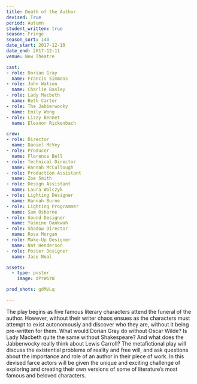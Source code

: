 ```yaml
---
title: Death of the Author
devised: True
period: Autumn
student_written: true
season: Fringe
season_sort: 140
date_start: 2017-12-10
date_end: 2017-12-11
venue: New Theatre

cast:
- role: Dorian Gray
  name: Francis Simmons
- role: John Watson
  name: Charlie Basley
- role: Lady Macbeth
  name: Beth Carter
- role: The Jabberwocky
  name: Emily Wong
- role: Lizzy Bennet
  name: Eleanor Rickenbach

crew:
- role: Director
  name: Daniel McVey
- role: Producer
  name: Florence Bell
- role: Technical Director
  name: Hannah McCullough
- role: Production Assistant
  name: Zoe Smith
- role: Design Assistant
  name: Laura Wolczyk
- role: Lighting Designer
  name: Hannah Burne
- role: Lighting Programmer
  name: Sam Osborne
- role: Sound Designer
  name: Yasmine Dankwah
- role: Shadow Director
  name: Rosa Morgan
- role: Make-Up Designer
  name: Nat Henderson
- role: Poster Designer
  name: Jase Neal

assets:
  - type: poster
    image: dPrW6zW

prod_shots: gdMVLq

---
```


The play begins as five famous literary characters attend the funeral of the author. However, without their writer chaos ensues as the characters must attempt to exist autonomously and discover who they are, without it being pre-written for them. What would Dorian Gray do without Oscar Wilde? Is Lady Macbeth quite the same without Shakespeare? And what does the Jabberwocky really think about Lewis Carroll? The metafictional play will discuss the existential problems of reality and free will, and ask questions about the importance and role of an author in their piece of work. In this devised farce actors will be given the unique and exciting challenge of exploring and creating their own versions of some of literature’s most famous and beloved characters.

